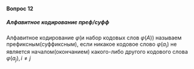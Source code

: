 #### Вопрос 12

##### Алфавитное кодирование преф/суфф

Алфавитное кодирование $\varphi$(и набор кодовых слов $\varphi(A)$) называем префиксным(суффиксным), если никакое кодовое слово $\varphi(a_i)$ не является началом(окончанием) какого-либо другого кодового слова $\varphi(a_j),i\neq j$